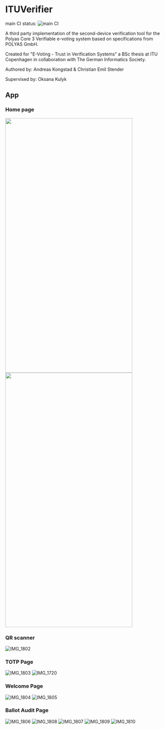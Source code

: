 # ITUVerifier
main CI status: ![main CI](https://github.com/akongstad/Mobile-Voting-Verifier/actions/workflows/flutter.yml/badge.svg?branch=main)

A third party implementation of the second-device verification tool for the Polyas Core 3 Verifiable e-voting system based on specifications from POLYAS GmbH. 

Created for "E-Voting - Trust in Verification Systems" a BSc thesis at ITU Copenhagen in collaboration with The German Informatics Society.

Authored by:
Andreas Kongstad & Christian Emil Stender

Supervised by:
Oksana Kulyk

## App
### Home page
<img src="https://user-images.githubusercontent.com/90042173/234815985-399bc141-6126-472e-9a59-be723314049c.PNG" width="400" height="800">
<img src="https://user-images.githubusercontent.com/90042173/234816007-2ebae03b-ca5a-44e1-ad3c-94a89404e5d0.PNG" width="400" height="800">


### QR scanner
![IMG_1802](https://user-images.githubusercontent.com/90042173/234816152-401de28c-71d9-4b8f-8247-6c98f72d9246.PNG)

### TOTP Page
![IMG_1803](https://user-images.githubusercontent.com/90042173/234816214-503a56ef-19fb-4159-b938-12a3c5436c43.PNG)
![IMG_1720](https://user-images.githubusercontent.com/90042173/234816703-5f6d3dd9-2740-4b30-8c6e-d611a423908e.PNG)

### Welcome Page
![IMG_1804](https://user-images.githubusercontent.com/90042173/234817087-d79842e4-3897-41a0-b074-a1bd68c4db42.PNG)
![IMG_1805](https://user-images.githubusercontent.com/90042173/234817131-6d94cd9c-2eb9-4ab5-9c2e-186b86688488.PNG)

### Ballot Audit Page
![IMG_1806](https://user-images.githubusercontent.com/90042173/234817352-a4f0bf42-0dbd-4e94-988e-676a071d9036.PNG)
![IMG_1808](https://user-images.githubusercontent.com/90042173/234817380-f858407a-4198-4b8b-9b80-c9186fff680a.PNG)
![IMG_1807](https://user-images.githubusercontent.com/90042173/234817422-ed6e0d16-6d91-4cd2-84b6-a244e621376e.PNG)
![IMG_1809](https://user-images.githubusercontent.com/90042173/234817449-543bff27-cebb-4260-b003-2b8235dff007.PNG)
![IMG_1810](https://user-images.githubusercontent.com/90042173/234817467-dc8bc915-999e-4441-b901-70cedee8ec47.PNG)






